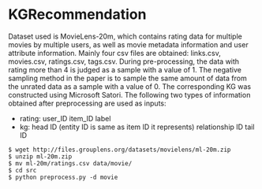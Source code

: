 # KGRecommendation

Dataset used is MovieLens-20m, which contains rating data for multiple movies by multiple users, as well as movie metadata information and user attribute information. Mainly four csv files are obtained: links.csv, movies.csv, ratings.csv, tags.csv. During pre-processing, the data with rating more than 4 is judged as a sample with a value of 1. The negative sampling method in the paper is to sample the same amount of data from the unrated data as a sample with a value of 0. The corresponding KG was constructed using Microsoft Satori. The following two types of information obtained after preprocessing are used as inputs:
- rating:    user_ID	item_ID	label
- kg:    head ID (entity ID is same as item ID it represents)     relationship ID    tail ID

```
$ wget http://files.grouplens.org/datasets/movielens/ml-20m.zip
$ unzip ml-20m.zip
$ mv ml-20m/ratings.csv data/movie/
$ cd src
$ python preprocess.py -d movie
```
